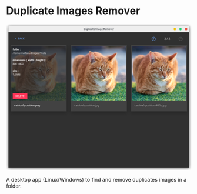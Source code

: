 # Duplicate Images Remover

![preview](docs/results.png)

A desktop app (Linux/Windows) to find and remove duplicates images in a folder.